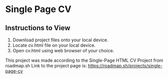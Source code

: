 # Single Page CV
## Instructions to View
1. Download project files onto your local device.
2. Locate cv.html file on your local device.
3. Open cv.html using web browser of your choice.

This project was made according to the Single-Page HTML CV Project from roadmap.sh
Link to the project page is: https://roadmap.sh/projects/single-page-cv

